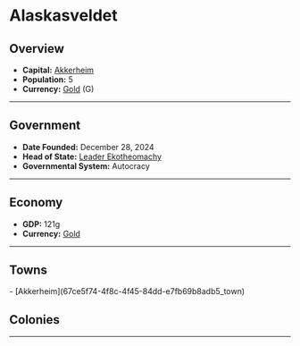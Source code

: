 <!--UNDEDITED FILE, remove this entire line if this file has been edited!-->
# <!--NAME-->Alaskasveldet<!--NAME-->

## Overview

- **Capital:** <!--CAPITAL_LINK-->[Akkerheim](67ce5f74-4f8c-4f45-84dd-e7fb69b8adb5_town)<!--CAPITAL_LINK-->
- **Population:** <!--POPULATION-->5<!--POPULATION-->
- **Currency:** <!--CURRENCY_LINK-->[Gold](Gold_currency)<!--CURRENCY_LINK--> (<!--CURRENCY_ABV-->G<!--CURRENCY_ABV-->)

---

## Government

- **Date Founded:** <!--FOUNDED-->December 28, 2024<!--FOUNDED-->
- **Head of State:** <!--LEADER_TITLE_LINK-->[Leader Ekotheomachy](Ekotheomachy_user)<!--LEADER_TITLE_LINK-->
- **Governmental System:** <!--GOVERNMENT-->Autocracy<!--GOVERNMENT-->

---

## Economy

- **GDP:** <!--GDP-->121g<!--GDP-->
- **Currency:** <!--CURRENCY_LINK-->[Gold](Gold_currency)<!--CURRENCY_LINK-->

---

## Towns

<!--TOWNS-->- [Akkerheim](67ce5f74-4f8c-4f45-84dd-e7fb69b8adb5_town)<!--TOWNS-->

## Colonies

<!--COLONIES--><!--COLONIES-->

---